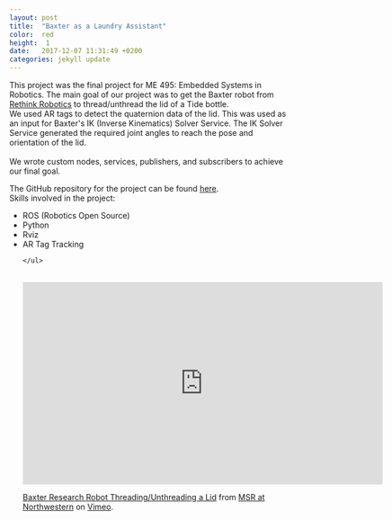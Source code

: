 ```yaml
---
layout: post
title:  "Baxter as a Laundry Assistant"
color:  red
height:  1
date:   2017-12-07 11:31:49 +0200
categories: jekyll update
---
```


This project was the final project for ME 495: Embedded Systems in Robotics. The main goal of our project was to get the Baxter robot from <u><a href="http://www.rethinkrobotics.com/baxter/">Rethink Robotics</a></u> to thread/unthread the lid of a Tide bottle. 
<br>
We used AR tags to detect the quaternion data of the lid. This was used as an input for Baxter's IK (Inverse Kinematics) Solver Service. The IK Solver Service generated the required joint angles to reach the pose and orientation of the lid.  
<br>
We wrote custom nodes, services, publishers, and subscribers to achieve our final goal. 
<br>

The GitHub repository for the project can be found <u><a href="https://github.com/am2512/baxter_final_project">here</a></u>.
<br>
Skills involved in the project:
<ul>
      <li> ROS (Robotics Open Source) </li>
      <li> Python </li>
      <li> Rviz </li>
      <li> AR Tag Tracking</li>
     
    </ul>
<br>

<iframe src="https://player.vimeo.com/video/246549829" width="640" height="360" frameborder="0" webkitallowfullscreen mozallowfullscreen allowfullscreen></iframe>
<p><a href="https://vimeo.com/246549829">Baxter Research Robot Threading/Unthreading a Lid</a> from <a href="https://vimeo.com/numsr">MSR at Northwestern</a> on <a href="https://vimeo.com">Vimeo</a>.</p>
